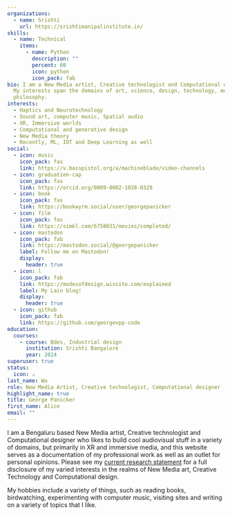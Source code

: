 ```yaml
---
organizations:
  - name: Srishti
    url: https://srishtimanipalinstitute.in/
skills:
  - name: Technical
    items:
      - name: Python
        description: ""
        percent: 80
        icon: python
        icon_pack: fab
bio: I am a New Media artist, Creative technologist and Computational designer.
  My interests span the domains of art, science, design, technology, music and
  philosophy.
interests:
  - Haptics and Neurotechnology
  - Sound art, computer music, Spatial audio
  - XR, Immersive worlds
  - Computational and generative design
  - New Media theory
  - Recently, ML, IOT and Deep Learning as well
social:
  - icon: music
    icon_pack: fas
    link: https://v.basspistol.org/a/machineblade/video-channels
  - icon: graduation-cap
    icon_pack: fas
    link: https://orcid.org/0009-0002-1038-0329
  - icon: book
    icon_pack: fas
    link: https://bookwyrm.social/user/georgepanicker
  - icon: film
    icon_pack: fas
    link: https://simkl.com/6758031/movies/completed/
  - icon: mastodon
    icon_pack: fab
    link: https://mastodon.social/@georgepanicker
    label: Follow me on Mastodon!
    display:
      header: true
  - icon: l
    icon_pack: fab
    link: https://modesofdesign.wixsite.com/explained
    label: My Lain blog!
    display:
      header: true
  - icon: github
    icon_pack: fab
    link: https://github.com/georgevpp-code
education:
  courses:
    - course: Bdes, Industrial design
      institution: Srishti Bangalore
      year: 2024
superuser: true
status:
  icon: ☕️
last_name: Wu
role: New Media Artist, Creative technologist, Computational designer
highlight_name: true
title: George Panicker
first_name: Alice
email: ""
---
```

I am a Bengaluru based New Media artist, Creative technologist and Computational designer who likes to build cool audiovisual stuff in a variety of domains, but primarily in XR and immersive media, and this website serves as a documentation of my professional work as well as an outlet for personal opinions. Please see my [current research statement](https://drive.google.com/file/d/1Soz_x1HDM0kSgqYokWD8f_XxeeeMIdf6/view?usp=sharing) for a full disclosure of my varied interests in the realms of New Media art, Creative Technology and Computational design. 

My hobbies include a variety of things, such as reading books, birdwatching, experimenting with computer music, visiting sites and writing on a variety of topics that I like.

